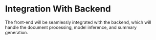 
# Integration With Backend

The front-end will be seamlessly integrated with the backend, which will handle the document processing, model inference, and summary generation.
